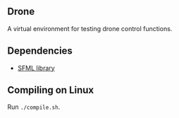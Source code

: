 ## Drone

A virtual environment for testing drone control functions.

## Dependencies

* [SFML library](https://www.sfml-dev.org/)

## Compiling on Linux

Run `./compile.sh`.
